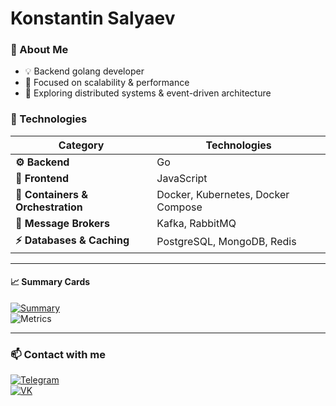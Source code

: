 # Konstantin Salyaev

### 🚀 About Me  
- 💡 Backend golang developer
- 🎯 Focused on scalability & performance  
- 📍 Exploring distributed systems & event-driven architecture  

### 🔧 Technologies  

| Category           | Technologies |
|--------------------|-------------|
| **⚙️ Backend**        | Go |
| **🎨 Frontend**       | JavaScript |
| **🐳 Containers & Orchestration** | Docker, Kubernetes, Docker Compose |
| **📩 Message Brokers** | Kafka, RabbitMQ |
| **⚡ Databases & Caching** | PostgreSQL, MongoDB, Redis |

---
  
#### 📈 Summary Cards  
[![Summary](https://github-profile-summary-cards.vercel.app/api/cards/profile-details?username=saljaev&theme=tokyonight)](https://github.com/vn7n24fzkq/github-profile-summary-cards)  
![Metrics](https://github.com/saljaev/saljaev/blob/main/github-metrics.svg)
___

### 📫 Contact with me
 
[![Telegram](https://img.shields.io/badge/Telegram-2CA5E0?style=for-the-badge&logo=telegram&logoColor=white)](https://t.me/sa1yaev)  
[![VK](https://img.shields.io/badge/VK-0077FF?style=for-the-badge&logo=vk&logoColor=white)](https://vk.com/salyaevka)  
